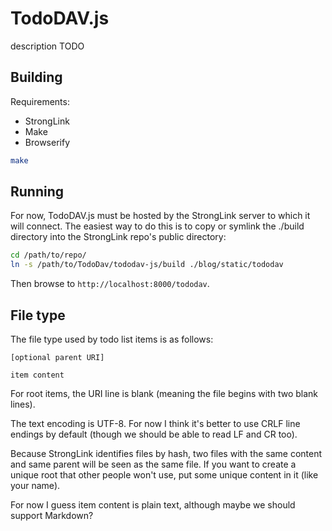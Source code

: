 # TodoDAV.js

description TODO

## Building

Requirements:

- StrongLink
- Make
- Browserify

```bash
make
```

## Running

For now, TodoDAV.js must be hosted by the StrongLink server to which it will connect. The easiest way to do this is to copy or symlink the ./build directory into the StrongLink repo's public directory:

```bash
cd /path/to/repo/
ln -s /path/to/TodoDav/tododav-js/build ./blog/static/tododav
```

Then browse to `http://localhost:8000/tododav`.

## File type

The file type used by todo list items is as follows:

```
[optional parent URI]

item content
```

For root items, the URI line is blank (meaning the file begins with two blank lines).

The text encoding is UTF-8. For now I think it's better to use CRLF line endings by default (though we should be able to read LF and CR too).

Because StrongLink identifies files by hash, two files with the same content and same parent will be seen as the same file. If you want to create a unique root that other people won't use, put some unique content in it (like your name).

For now I guess item content is plain text, although maybe we should support Markdown?

